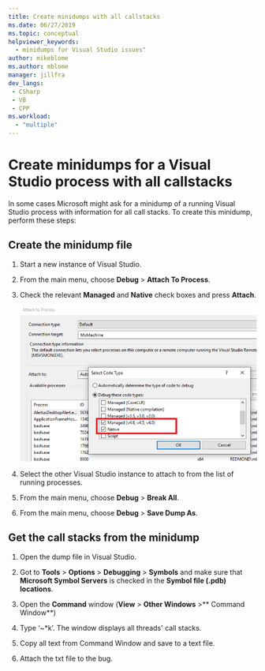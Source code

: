 ```yaml
---
title: Create minidumps with all callstacks
ms.date: 06/27/2019
ms.topic: conceptual
helpviewer_keywords:
  - minidumps for Visual Studio issues"
author: mikeblome
ms.author: mblome
manager: jillfra
dev_langs:
 - CSharp
 - VB
 - CPP
ms.workload:
  - "multiple"
---
```


# Create minidumps for a Visual Studio process with all callstacks

In some cases Microsoft might ask for a minidump of a running Visual Studio process with information for all call stacks. To create this minidump, perform these steps:

## Create the minidump file

1. Start a new instance of Visual Studio.
1. From the main menu, choose **Debug** > **Attach To Process**.
1. Check the relevant **Managed** and **Native** check boxes and press **Attach**.

   ![Attach to process](../ide/media/attach-to-process.png)

1. Select the other Visual Studio instance to attach to from the list of running processes.
1. From the main menu, choose **Debug** > **Break All**.
1. From the main menu, choose **Debug** > **Save Dump As**.

## Get the call stacks from the minidump

1. Open the dump file in Visual Studio.

1. Got to **Tools** > **Options** > **Debugging** > **Symbols** and make sure that **Microsoft Symbol Servers** is checked in the **Symbol file (.pdb) locations**.
1. Open the **Command** window (**View** > **Other Windows** >** Command Window**) 
1. Type ‘~*k’. The window displays all threads' call stacks.
1. Copy all text from Command Window and save to a text file.
1. Attach the txt file to the bug.
